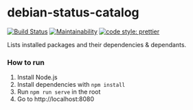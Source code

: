 # debian-status-catalog

[![Build Status](https://travis-ci.org/msarakon/debian-status-catalog.svg?branch=master)](https://travis-ci.org/msarakon/debian-status-catalog)
[![Maintainability](https://api.codeclimate.com/v1/badges/d857e22879e94ef75b00/maintainability)](https://codeclimate.com/github/msarakon/debian-status-catalog/maintainability)
[![code style: prettier](https://img.shields.io/badge/code_style-prettier-ff69b4.svg?style=flat-square)](https://github.com/prettier/prettier)

Lists installed packages and their dependencies &amp; dependants.


### How to run

1. Install Node.js
2. Install dependencies with `npm install`
3. Run `npm run serve` in the root
4. Go to http://localhost:8080

